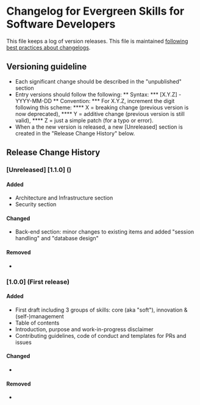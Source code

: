 # Changelog for Evergreen Skills for Software Developers

This file keeps a log of version releases. This file is maintained
[following best practices about changelogs](https://keepachangelog.com/en/1.0.0/).

## Versioning guideline

* Each significant change should be described in the "unpublished" section
* Entry versions should follow the following:
** Syntax:
*** [X.Y.Z] - YYYY-MM-DD
** Convention:
*** For X.Y.Z, increment the digit following this scheme:
**** X = breaking change (previous version is now deprecated),
**** Y = additive change (previous version is still valid),
**** Z = just a simple patch (for a typo or error).
* When a the new version is released, a new [Unreleased] section is created in the "Release Change History" below.

## Release Change History

### [Unreleased] [1.1.0] ()

#### Added

* Architecture and Infrastructure section
* Security section

#### Changed

* Back-end section: minor changes to existing items and added "session handling" and "database design" 

#### Removed

*

### [1.0.0] (First release)

#### Added

* First draft including 3 groups of skills: core (aka "soft"), innovation & (self-)management
* Table of contents
* Introduction, purpose and work-in-progress disclaimer
* Contributing guidelines, code of conduct and templates for PRs and issues

#### Changed

* 

#### Removed

*
